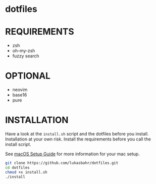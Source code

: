 # dotfiles
# REQUIREMENTS

* zsh
* oh-my-zsh
* fuzzy search

# OPTIONAL

* neovim 
* base16
* pure 

# INSTALLATION

Have a look at the `install.sh` script and the dotfiles before you install. Installation at your own risk.
Install the requirements before you call the install script.

See [macOS Setup Guide](http://sourabhbajaj.com/mac-setup/) for more information for your mac setup.

```bash
git clone https://github.com/lukasbahr/dotfiles.git
cd dotfiles
chmod +x install.sh
./install
```

